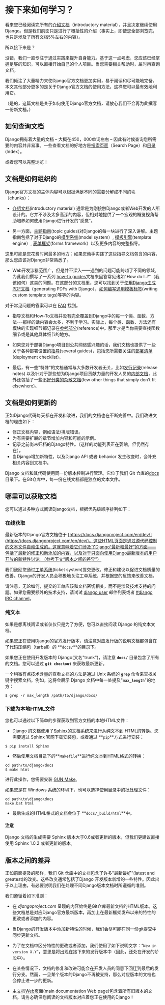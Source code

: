 # 接下来如何学习？

看来您已经阅读完所有的[介绍文档](https://docs.djangoproject.com/en/1.8/intro/)（introductory material），并且决定继续使用Django。但是我们前面只是进行了概括性的介绍（事实上，即使您全部浏览完，也只是涉及了所有文档5%左右的内容）。

所以接下来是？

没错，我们一直专注于通过实践来提升自身能力。基于这一点考虑，您应该已经掌握足够的知识，可以直接开始自己的个人项目。当您需要相关帮助时，届时再查询文档。

我们倾注了大量精力来使Django官方文档更加实用，易于阅读和尽可能地完备。本文其他部分更多的是关于Django官方文档的使用方法，这样您可以最有效地利用它。

（是的，这篇文档是关于如何使用Django官方文档，请放心我们不会再为此撰写一份新文档。）

## 如何查询文档

Django拥有着大量的文档 – 大概在450，000单词左右 – 因此有时候查询您所需要的内容并非易事。一些查看文档的好地方是[搜索页面](https://docs.djangoproject.com/en/1.8/search/)（Search Page）和[目录](https://docs.djangoproject.com/en/1.8/genindex/)(Index）。

或者您可以完整浏览！

## 文档是如何组织的

Django官方文档的主体内容可以根据满足不同的需要分解成不同的块（chunks）：

- [介绍文档](https://docs.djangoproject.com/en/1.8/intro/)(introductory material) 通常是为刚接触Django或者Web开发的人所设计的。它并不涉及太多高深的内容，但相对地提供了一个宏观的概览视角帮助培养如何使用Django进行开发的“感觉”。

- 另一方面，[主题指南](https://docs.djangoproject.com/en/1.8/topics/)(topic guides)对Django的每一块进行了深入讲解。主题指南包括了对于Django的[模型系统](https://docs.djangoproject.com/en/1.8/topics/db/)(model system）, [模板引擎](https://docs.djangoproject.com/en/1.8/topics/templates/)(template engine）, [表单框架](https://docs.djangoproject.com/en/1.8/topics/forms/)(forms framework）以及更多内容的完整指导。

这里可能是您花费时间最多的地方；如果您动手实践了这些指导文档包含的内容，那么您应该对Django非常熟悉了。

- Web开发涉猎范围广，但是并不深入——遇到的问题可能跨越了不同的领域，为此我们撰写了一系列 [how-to guides](https://docs.djangoproject.com/en/1.8/howto/)文档来回答常见诸如"How do I..?"（我该如何）这类的问题。在这部分的文档里，您可以找到关于[使用Django生成PDF文档](https://docs.djangoproject.com/en/1.8/howto/outputting-pdf/)（generating PDFs with Django），[如何编写通用模板标签](https://docs.djangoproject.com/en/1.8/howto/custom-template-tags/)(writing custom template tags)等等的内容。

对于常见问题的答案可以在 [FAQ](https://docs.djangoproject.com/en/1.8/faq) 找到。

- 指导文档和How-To文档并没有完全覆盖到Django中的每一个类、函数、方法---那样的话内容会太多，不利于学习。实际上，每个类、函数、方法还有模块的实现细节都记录在[参考部分](https://docs.djangoproject.com/en/1.8/ref/)(reference)中。那里才是当你需要查找函数细节或是其他具体细节的地方。

- 如果您对于部署Django项目到公共网络感兴趣的话，我们文档也提供了一些关于各种部署设置的[指导](https://docs.djangoproject.com/en/1.8/howto/deployment/)(several guides)，包括您所需要关注的[部署清单](https://docs.djangoproject.com/en/1.8/howto/deployment/checklist/)(deployment checklist)。

- 最后，有一些"特殊"的文档通常与大多数开发者无关，比如[发行记录](https://docs.djangoproject.com/en/1.8/releases/)(release notes) 以及针对于那些想为Django项目贡献力量的开发人员的[内部文档](https://docs.djangoproject.com/en/1.8/internals/)，此外还包括了一些[不好分类的杂散文档](https://docs.djangoproject.com/en/1.8/misc/)(few other things that simply don’t fit elsewhere)。

## 文档是如何更新的

正如Django代码每天都在开发和改进，我们的文档也在不断完善中。我们改进文档的理由如下：

- 修正文档内容，例如语法/排版错误。
- 为有需要扩展的章节增加内容和可能的示例。
- 记录之前尚未归档的Django特性。（这样的功能列表正在萎缩，但仍然存在）。
- 当Django增加新特性，以及Django API 或者 behavior 发生改变时，会补充相关内容到文档中。

Django 文档和其代码使用同一份版本控制进行管理。它位于我们 Git 仓库的[docs](https://github.com/django/django/tree/master/docs)目录下。在Git仓库中，每一份在线文档都是独立的文本文件。

## 哪里可以获取文档

您可以通过多种方式阅读Django文档，根据优先级顺序排列如下：

### 在线获取

最新版本的Django官方文档位于 [https://docs.djangoproject.com/en/dev/](https://docs.djangoproject.com/en/dev/)。这些HTML页面是通过源代码控制的文本文件自动生成的。这就意味着它们涉及了Django“最新和最好”的方面——包括了最新的修正和新添加的内容，以及对于只面向使用Django最新版本的用户开放的新特性讨论。（参考下文“版本之间的差异”）

我们鼓励您通过[工单系统](https://code.djangoproject.com/newticket?component=Documentation)(ticket system)提交更改，修正和建议以促进文档质量的改善。Django的开发人员会积极地关注工单系统，并根据您的反馈来改善文档。

请注意，无论如何，提交的工单应该和文档密切相关，而不是涉及技术支持的问题。如果您需要额外的技术支持，请试试 [django user](https://docs.djangoproject.com/en/1.8/internals/mailing-lists/#django-users-mailing-list) 邮件列表或者 [#django IRC channel](irc://irc.freenode.net/django)。

### 纯文本

如果是想离线阅读或者仅仅只是为了方便，您可以直接阅读 Django 的纯文本文档。

如果您正在使用Django的官方发行版本，请注意对应发行版的说明文档都包含在了代码压缩包（tarball）的 **`docs/`**的目录下。

如果您正在使用开发版本的 Django(又名"trunk")，请注意 **`docs/`** 目录包含了所有的文档。您可以通过 **`git checkout`** 来获取最新更新。

一个稍微有点技术含量的查看文档的方法是通过 Unix 系统的 **`grep`** 命令来查找关键字搜索文档。例如，这将会展示 Django 文档中每一处提及"**`max_length`**"的地方：

```
$ grep -r max_length /path/to/django/docs/
```

### 下载为本地HTML文件

您也可以通过以下简单的步骤获取到官方文档的本地HTML文件：

- Django 的文档使用了[Sphinx](http://sphinx-doc.org/)的文档系统来进行从纯文本到 HTML的转换。您需要通过 Sphinx 官网下载安装包，或者通过 **`pip`**方式进行安装：

```
$ pip install Sphinx
```

- 然后使用文档目录下的**`Makefile`**进行纯文本到HTML格式的转换：

```
cd path/to/django/docs
$ make html
```

进行此操作，您需要安装 [GUN Make](http://www.gnu.org/software/make/)。

如果您是在 Windows 系统的环境下，也可以选择使用目录中的批处理文件：

```
cd path\to\django\docs
make.bat html
```

- 最后生成的HTML格式的文档会位于 **`docs/_build/html`**中。

#### 注意

Django 文档的生成需要 Sphinx 版本大于0.6或者更新的版本，但我们更建议直接使用 Sphinx 1.0.2 或者更新的版本。

## 版本之间的差异

正如前面提及的那样，我们 Git 仓库中的文档包含了许多"最新最好"(latest and greatest)的改变。这些改变通常包括了Django 开发版本新增的一些特性。因此出于以上理由，有必要说明我们在处理不同Django版本文档时所遵循的准则。

我们遵循着如下准则：

- 在 *djangoproject.com* 呈现的内容始终是Git仓库最新文档的HTML版本。这些文档总是对应Django官方最新版本，再加上在最新框架发布以来的特性的更改或者添加的内容。

- 当Django的开发版本中添加新特性的时候，我们会尽可能在同一份git提交中同步更新文档。

- 为了在文档中区分特性的更改或者添加，我们使用了如下说明文字：“`New in version X.Y`”，意思是将出现在接下来的发行版本中（因此，还处在开发的阶段中）。

- 在某些情况下，文档的修复和改进可能会在开发人员的同意下回迁到最后的发行分支。然而，一旦某个版本的Django不再被支持，那么对应版本的文档也会停止进一步的更新。

- [主文档Web页面](https://docs.djangoproject.com/en/dev/)(main documentation Web page)包含着所有旧版本的文档。请务必确保您阅读的文档版本对应着您正在使用的Django！
